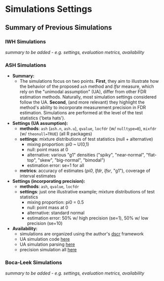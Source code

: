 # Simulations Settings

## Summary of Previous Simulations

### IWH Simulations
*summary to be added - e.g. settings, evaluation metrics, availability*


### ASH Simulations
- **Summary:**
  - The simulations focus on two points. **First**, they aim to illustrate how the behavior of the proposed `ash` method and *lfsr* measure, which rely on the "unimodal assumption" (UA), differ from other FDR estimation methods. Naturally, most simulation settings considered follow the UA. **Second**, (and more relevant) they highlight the method's ability to incorporate measurement precision in FDR estimation. Simulations are performed at the level of the test statistics ('beta hats'). 
- **Settings (UA assumption):**
  - **methods**: `ash` (`ash.n`, `ash.u`), `qvalue`, `locfdr` (w/ `nulltype=0`), `mixfdr` (w/ `theonull=TRUE`) (all R packages)
  - **settings**: mixture distributions of test statistics (null + alternative)
    - mixing proportion: pi0 ~ U(0,1)
    - null: point mass at 0
    - alternative: various "g1" densities ("spiky", "near-normal", "flat-top", "skew", "big-normal", "bimodal")
    - estimation error: se=1 for all 
  - **metrics**: accuracy of estimates (*pi0*, *lfdr*, *lfsr*, "g1"), coverage of interval estimates
- **Settings (incorporating precision):**
  - **methods**: `ash`, `qvalue`, `locfdr`
  - **settings**: just one illustrative example; mixture distributions of test statistics
    - mixing proportion: pi0 = 0.5
    - null: point mass at 0
    - alternative: standard normal
    - estimation error: 50% w/ high precision (se=1), 50% w/ low precision (se=10)
- **Availability:**
  - simulations are organized using the author's [dscr](https://github.com/stephens999/dscr/) framework
  - UA simulation code [here](https://github.com/stephenslab/ash/tree/master/code/dsc-shrink)
  - UA simulation parsing [here](https://github.com/stephenslab/ash/blob/master/analysis/index.Rmd#dsc-shrink-the-main-simulation-study-in-the-paper)
  - precision simulation all [here](https://github.com/stephenslab/ash/blob/master/analysis/make_GOODPOOR_figs.Rmd)


### Boca-Leek Simulations
*summary to be added - e.g. settings, evaluation metrics, availability*

